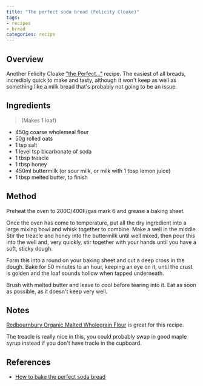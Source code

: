 ```yaml
---
title: "The perfect soda bread (Felicity Cloake)"
tags:
- recipes
- bread
categories: recipe
---
```


## Overview
Another Felicity Cloake ["the Perfect..."](https://www.theguardian.com/food/series/how-to-cook-the-perfect----) recipe. The easiest of all breads, incredibly quick to make and tasty, although it won't keep as well as something like a milk bread that's probably not going to be an issue.

## Ingredients
> (Makes 1 loaf)

- 450g coarse wholemeal flour
- 50g rolled oats
- 1 tsp salt
- 1 level tsp bicarbonate of soda
- 1 tbsp treacle
- 1 tbsp honey
- 450ml buttermilk (or sour milk, or milk with 1 tbsp lemon juice)
- 1 tbsp melted butter, to finish

## Method
Preheat the oven to 200C/400F/gas mark 6 and grease a baking sheet.

Once the oven has come to temperature, put all the dry ingredient into a large mixing bowl and whisk together to combine. Make a well in the middle. Stir the treacle and honey into the buttermilk until well mixed, then pour this into the well and, very quickly, stir together with your hands until you have a soft, sticky dough.

Form this into a round on your baking sheet and cut a deep cross in the dough. Bake for 50 minutes to an hour, keeping an eye on it, until the crust is golden and the loaf sounds hollow when tapped underneath.

Brush with melted butter and leave to cool before tearing into it. Eat as soon as possible, as it doesn't keep very well.

## Notes
[Redbournbury Organic Malted Wholegrain Flour](https://www.bakerybits.co.uk/redbournbury-organic-malted-wholegrain-flour) is great for this recipe.

The treacle is really nice in this, you could probably swap in good maple syrup instead if you don't have tracle in the cupboard.

## References
- [How to bake the perfect soda bread](https://www.theguardian.com/lifeandstyle/wordofmouth/2014/feb/05/how-to-bake-perfect-soda-bread)